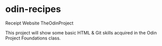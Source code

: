 # odin-recipes
Receipt Website TheOdinProject

This project will show some basic HTML & Git skills acquired in the Odin Project Foundations class.